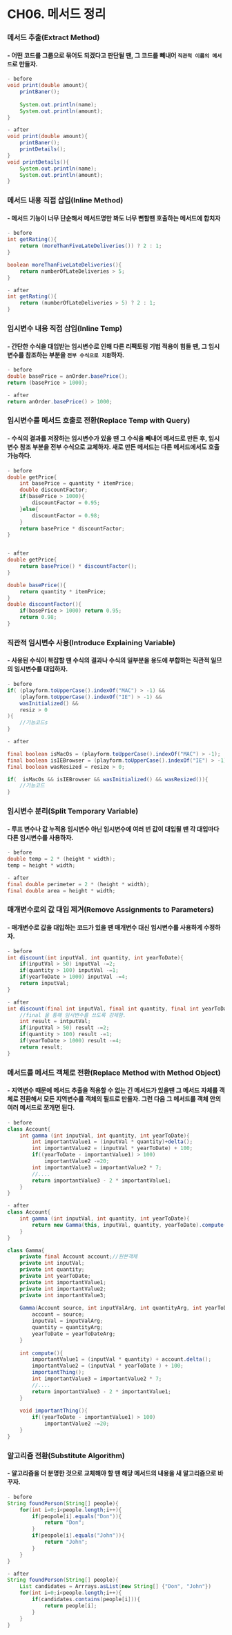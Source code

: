 # CH06. 메서드 정리

### 메서드 추출(Extract Method)
#### - 어떤 코드를 그룹으로 묶어도 되겠다고 판단될 땐, 그 코드를 빼내어 `직관적 이름의 메서드`로 만들자.
````java
- before
void print(double amount){
    printBaner();
    
    System.out.println(name);
    System.out.println(amount);
}

- after
void print(double amount){
    printBaner();
    printDetails();
}
void printDetails(){
    System.out.println(name);
    System.out.println(amount);
}
````
### 메서드 내용 직접 삽입(Inline Method)
#### - 메서드 기능이 너무 단순해서 메서드명만 봐도 너무 뻔할땐 호출하는 메서드에 합치자
````java
- before
int getRating(){
    return (moreThanFiveLateDeliveries()) ? 2 : 1;
}

boolean moreThanFiveLateDeliveries(){
    return numberOfLateDeliveries > 5;    
}

- after
int getRating(){
    return (numberOfLateDeliveries > 5) ? 2 : 1;
}
````
### 임시변수 내용 직접 삽입(Inline Temp)
#### - 간단한 수식을 대입받는 임시변수로 인해 다른 리팩토링 기법 적용이 힘들 땐, 그 임시변수를 참조하는 부분을 `전부 수식으로 치환`하자.
````java
- before
double basePrice = anOrder.basePrice();
return (basePrice > 1000);

- after
return anOrder.basePrice() > 1000;
````

### 임시변수를 메서드 호출로 전환(Replace Temp with Query)
#### - 수식의 결과를 저장하는 임시변수가 있을 땐 그 수식을 빼내어 메서드로 만든 후, 임시변수 참조 부분을 전부 수식으로 교체하자. 새로 만든 메서드는 다른 메서드에서도 호출 가능하다.
````java
- before
double getPrice{
    int basePrice = quantity * itemPrice;
    double discountFactor;
    if(basePrice > 1000){
        discountFactor = 0.95;    
    }else{
        discountFactor = 0.98;
    }
    return basePrice * discountFactor;
}


- after
double getPrice{
    return basePrice() * discountFactor();
}

double basePrice(){
    return quantity * itemPrice;
}
double discountFactor(){
    if(basePrice > 1000) return 0.95;
    return 0.98;
}
````

### 직관적 임시변수 사용(Introduce Explaining Variable)
#### - 사용된 수식이 복잡할 땐 수식의 결과나 수식의 일부분을 용도에 부합하는 직관적 일므의 임시변수를 대입하자.
````java
- before
if( (playform.toUpperCase().indexOf("MAC") > -1) &&
    (playform.toUpperCase().indexOf("IE") > -1) &&
    wasInitialized() && 
    resiz > 0
){
    //기능코드s    
}

- after

final boolean isMacOs = (playform.toUpperCase().indexOf("MAC") > -1);
final boolean isIEBrowser = (playform.toUpperCase().indexOf("IE") > -1);
final boolean wasResized = resize > 0;

if(  isMacOs && isIEBrowser && wasInitialized() && wasResized()){
    //기능코드
}
````

### 임시변수 분리(Split Temporary Variable)
#### - 루프 변수나 값 누적용 임시변수 아닌 임시변수에 여러 번 값이 대입될 땐 각 대입마다 다른 임시변수를 사용하자.
````java
- before
double temp = 2 * (height * width);
temp = height * width;

- after
final double perimeter = 2 * (height * width);
final double area = height * width;
````

### 매개변수로의 값 대입 제거(Remove Assignments to Parameters)
#### - 매개변수로 값을 대입하는 코드가 있을 땐 매개변수 대신 임시변수를 사용하게 수정하자.
````java
- before
int discount(int inputVal, int quantity, int yearToDate){
    if(inputVal > 50) inputVal -=2;
    if(quantity > 100) inputVal -=1;
    if(yearToDate > 1000) inputVal -=4;
    return inputVal;
}

- after
int discount(final int inputVal, final int quantity, final int yearToDate){
    //final 을 통해 임시변수를 쓰도록 강제함.
    int result = intputVal;
    if(inputVal > 50) result -=2;
    if(quantity > 100) result -=1;
    if(yearToDate > 1000) result -=4;
    return result;
}
````
### 메서드를 메서드 객체로 전환(Replace Method with Method Object)
#### - 지역변수 때문에 메서드 추출을 적용할 수 없는 긴 메서드가 있을땐 그 메서드 자체를 객체로 전환해서 모든 지역변수를 객체의 필드로 만들자. 그런 다음 그 메서드를 객체 안의 여러 메서드로 쪼개면 된다.
````java
- before
class Account{
    int gamma (int inputVal, int quantity, int yearToDate){
        int importantValue1 = (inputVal * quantity)+delta();
        int importantValue2 = (inputVal * yearToDate) + 100;
        if((yearToDate - importantValue1) > 100)
            importantValue2 -=20;
        int importantValue3 = importantValue2 * 7;
        //....
        return importantValue3 - 2 * importantValue1;
    }
}

- after
class Account{
    int gamma (int inputVal, int quantity, int yearToDate){
        return new Gamma(this, inputVal, quantity, yearToDate).compute();
    }
}

class Gamma{
    private final Account account;//원본객체
    private int inputVal;
    private int quantity;
    private int yearToDate;
    private int importantValue1;
    private int importantValue2;
    private int importantValue3;
    
    Gamma(Account source, int inputValArg, int quantityArg, int yearToDateArg){
        account = source;
        inputVal = inputValArg;
        quantity = quantityArg;
        yearToDate = yearToDateArg;
    }
    
    int compute(){
        importantValue1 = (inputVal * quantity) + account.delta();
        importantValue2 = (inputVal * yearToDate ) + 100;
        importantThing();
        int importantValue3 = importantValue2 * 7;
        //....
        return importantValue3 - 2 * importantValue1;
    }
     
    void importantThing(){
        if((yearToDate - importantValue1) > 100)
            importantValue2 -=20;
    }
}
````

### 알고리즘 전환(Substitute Algorithm)
#### - 알고리즘을 더 분명한 것으로 교체해야 할 땐 해당 메서드의 내용을 새 알고리즘으로 바꾸자.
````java
- before
String foundPerson(String[] people){
    for(int i=0;i<people.length;i++){
        if(peopole[i].equals("Don")){
            return "Don";
        }
        if(peopole[i].equals("John")){
            return "John";
        }
    }        
}

- after
String foundPerson(String[] people){
    List candidates = Arrrays.asList(new String[] {"Don", "John"})
    for(int i=0;i<people.length;i++){
        if(candidates.contains(people[i])){
            return people[i];
        }
    }
}
````
